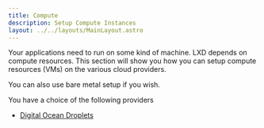 ```yaml
---
title: Compute
description: Setup Compute Instances
layout: ../../layouts/MainLayout.astro
---
```


Your applications need to run on some kind of machine. LXD depends on compute resources. This section will show you how you can setup compute resources (VMs) on the various cloud providers.

You can also use bare metal setup if you wish.

You have a choice of the following providers

+ [Digital Ocean Droplets](/en/compute/digital-ocean)
